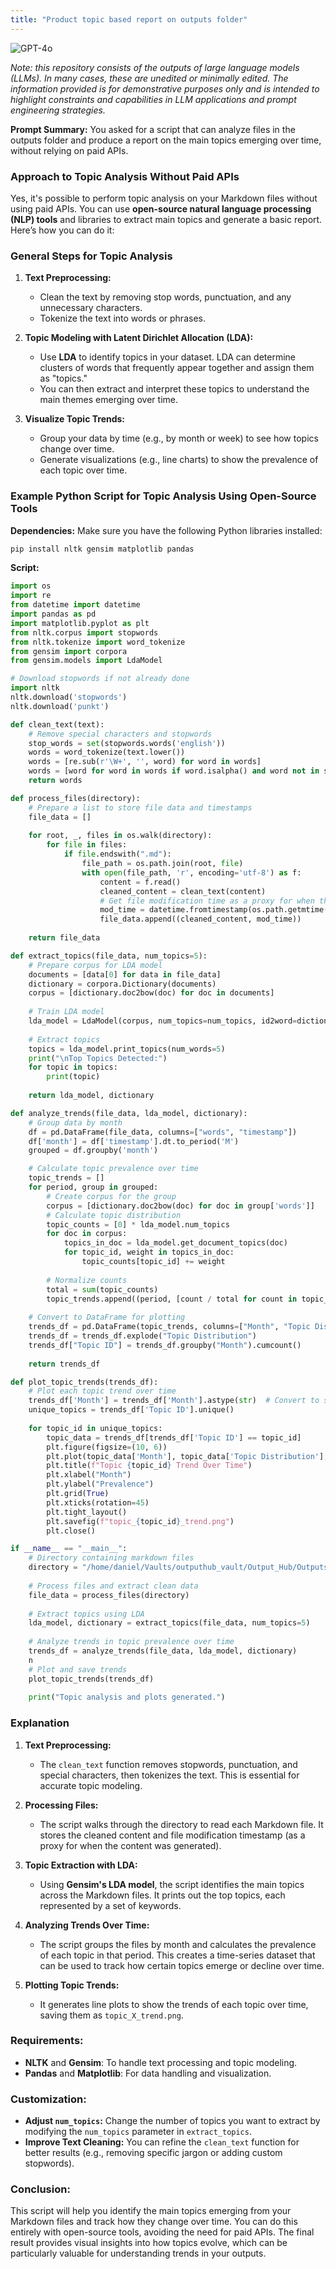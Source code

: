 ```yaml
---
title: "Product topic based report on outputs folder"
---
```

![GPT-4o](https://img.shields.io/badge/GPT--4o-3333FF?style=for-the-badge&logo=openai&logoColor=white)



*Note: this repository consists of the outputs of large language models (LLMs). In many cases, these are unedited or minimally edited. The information provided is for demonstrative purposes only and is intended to highlight constraints and capabilities in LLM applications and prompt engineering strategies.*


**Prompt Summary:** You asked for a script that can analyze files in the outputs folder and produce a report on the main topics emerging over time, without relying on paid APIs.

### Approach to Topic Analysis Without Paid APIs

Yes, it's possible to perform topic analysis on your Markdown files without using paid APIs. You can use **open-source natural language processing (NLP) tools** and libraries to extract main topics and generate a basic report. Here’s how you can do it:

### General Steps for Topic Analysis

1. **Text Preprocessing:**
   - Clean the text by removing stop words, punctuation, and any unnecessary characters.
   - Tokenize the text into words or phrases.

2. **Topic Modeling with Latent Dirichlet Allocation (LDA):**
   - Use **LDA** to identify topics in your dataset. LDA can determine clusters of words that frequently appear together and assign them as "topics."
   - You can then extract and interpret these topics to understand the main themes emerging over time.

3. **Visualize Topic Trends:**
   - Group your data by time (e.g., by month or week) to see how topics change over time.
   - Generate visualizations (e.g., line charts) to show the prevalence of each topic over time.

### Example Python Script for Topic Analysis Using Open-Source Tools

**Dependencies:**
Make sure you have the following Python libraries installed:
```bash
pip install nltk gensim matplotlib pandas
```

**Script:**

```python
import os
import re
from datetime import datetime
import pandas as pd
import matplotlib.pyplot as plt
from nltk.corpus import stopwords
from nltk.tokenize import word_tokenize
from gensim import corpora
from gensim.models import LdaModel

# Download stopwords if not already done
import nltk
nltk.download('stopwords')
nltk.download('punkt')

def clean_text(text):
    # Remove special characters and stopwords
    stop_words = set(stopwords.words('english'))
    words = word_tokenize(text.lower())
    words = [re.sub(r'\W+', '', word) for word in words]
    words = [word for word in words if word.isalpha() and word not in stop_words]
    return words

def process_files(directory):
    # Prepare a list to store file data and timestamps
    file_data = []
    
    for root, _, files in os.walk(directory):
        for file in files:
            if file.endswith(".md"):
                file_path = os.path.join(root, file)
                with open(file_path, 'r', encoding='utf-8') as f:
                    content = f.read()
                    cleaned_content = clean_text(content)
                    # Get file modification time as a proxy for when the output was generated
                    mod_time = datetime.fromtimestamp(os.path.getmtime(file_path))
                    file_data.append((cleaned_content, mod_time))
    
    return file_data

def extract_topics(file_data, num_topics=5):
    # Prepare corpus for LDA model
    documents = [data[0] for data in file_data]
    dictionary = corpora.Dictionary(documents)
    corpus = [dictionary.doc2bow(doc) for doc in documents]
    
    # Train LDA model
    lda_model = LdaModel(corpus, num_topics=num_topics, id2word=dictionary, passes=10)
    
    # Extract topics
    topics = lda_model.print_topics(num_words=5)
    print("\nTop Topics Detected:")
    for topic in topics:
        print(topic)
    
    return lda_model, dictionary

def analyze_trends(file_data, lda_model, dictionary):
    # Group data by month
    df = pd.DataFrame(file_data, columns=["words", "timestamp"])
    df['month'] = df['timestamp'].dt.to_period('M')
    grouped = df.groupby('month')

    # Calculate topic prevalence over time
    topic_trends = []
    for period, group in grouped:
        # Create corpus for the group
        corpus = [dictionary.doc2bow(doc) for doc in group['words']]
        # Calculate topic distribution
        topic_counts = [0] * lda_model.num_topics
        for doc in corpus:
            topics_in_doc = lda_model.get_document_topics(doc)
            for topic_id, weight in topics_in_doc:
                topic_counts[topic_id] += weight
        
        # Normalize counts
        total = sum(topic_counts)
        topic_trends.append((period, [count / total for count in topic_counts]))
    
    # Convert to DataFrame for plotting
    trends_df = pd.DataFrame(topic_trends, columns=["Month", "Topic Distribution"])
    trends_df = trends_df.explode("Topic Distribution")
    trends_df["Topic ID"] = trends_df.groupby("Month").cumcount()
    
    return trends_df

def plot_topic_trends(trends_df):
    # Plot each topic trend over time
    trends_df['Month'] = trends_df['Month'].astype(str)  # Convert to string for plotting
    unique_topics = trends_df['Topic ID'].unique()
    
    for topic_id in unique_topics:
        topic_data = trends_df[trends_df['Topic ID'] == topic_id]
        plt.figure(figsize=(10, 6))
        plt.plot(topic_data['Month'], topic_data['Topic Distribution'], marker='o', linestyle='-')
        plt.title(f"Topic {topic_id} Trend Over Time")
        plt.xlabel("Month")
        plt.ylabel("Prevalence")
        plt.grid(True)
        plt.xticks(rotation=45)
        plt.tight_layout()
        plt.savefig(f"topic_{topic_id}_trend.png")
        plt.close()

if __name__ == "__main__":
    # Directory containing markdown files
    directory = "/home/daniel/Vaults/outputhub_vault/Output_Hub/Outputs"
    
    # Process files and extract clean data
    file_data = process_files(directory)
    
    # Extract topics using LDA
    lda_model, dictionary = extract_topics(file_data, num_topics=5)
    
    # Analyze trends in topic prevalence over time
    trends_df = analyze_trends(file_data, lda_model, dictionary)
    n
    # Plot and save trends
    plot_topic_trends(trends_df)
    
    print("Topic analysis and plots generated.")
```

### Explanation

1. **Text Preprocessing:**
   - The `clean_text` function removes stopwords, punctuation, and special characters, then tokenizes the text. This is essential for accurate topic modeling.

2. **Processing Files:**
   - The script walks through the directory to read each Markdown file. It stores the cleaned content and file modification timestamp (as a proxy for when the content was generated).

3. **Topic Extraction with LDA:**
   - Using **Gensim's LDA model**, the script identifies the main topics across the Markdown files. It prints out the top topics, each represented by a set of keywords.

4. **Analyzing Trends Over Time:**
   - The script groups the files by month and calculates the prevalence of each topic in that period. This creates a time-series dataset that can be used to track how certain topics emerge or decline over time.

5. **Plotting Topic Trends:**
   - It generates line plots to show the trends of each topic over time, saving them as `topic_X_trend.png`.

### Requirements:
- **NLTK** and **Gensim**: To handle text processing and topic modeling.
- **Pandas** and **Matplotlib**: For data handling and visualization.

### Customization:
- **Adjust `num_topics`:** Change the number of topics you want to extract by modifying the `num_topics` parameter in `extract_topics`.
- **Improve Text Cleaning:** You can refine the `clean_text` function for better results (e.g., removing specific jargon or adding custom stopwords).

### Conclusion:
This script will help you identify the main topics emerging from your Markdown files and track how they change over time. You can do this entirely with open-source tools, avoiding the need for paid APIs. The final result provides visual insights into how topics evolve, which can be particularly valuable for understanding trends in your outputs.